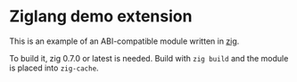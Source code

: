 # Ziglang demo extension

This is an example of an ABI-compatible module written in [zig](https://ziglang.org/).

To build it, zig 0.7.0 or latest is needed. Build with `zig build` and the module is placed into `zig-cache`.
